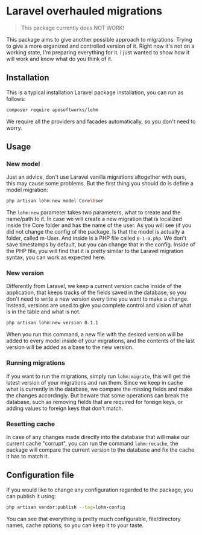 # Laravel overhauled migrations

> This package currently does NOT WORK!

This package aims to give another possible approach to migrations. Trying to give a more organized and controlled version of it. Right now it's not on a working state, I'm preparing everything for it. I just wanted to show how it will work and know what do you think of it.

## Installation
This is a typical installation Laravel package installation, you can run as follows:
``` bash
composer require aposoftworks/lohm
```
We require all the providers and facades automatically, so you don't need to worry.

## Usage

### New model
Just an advice, don't use Laravel vanilla migrations altogether with ours, this may cause some problems. But the first thing you should do is define a model migration:

``` bash
php artisan lohm:new model Core\User
```

The `lohm:new` parameter takes two parameters, what to create and the name/path to it. In case we will create a new migration that is localized inside the Core folder and has the name of the user. As you will see (if you did not change the config of the package. Is that the model is actually a folder, called m-User. And inside is a PHP file called `0-1-0.php`. We don't save timestamps by default, but you can change that in the config.
Inside of the PHP file, you will find that it is pretty similar to the Laravel migration syntax, you can work as expected here.

### New version
Differently from Laravel, we keep a current version cache inside of the application, that keeps tracks of the fields saved in the database, so you don't need to write a new version every time you want to make a change. Instead, versions are used to give you complete control and vision of what is in the table and what is not.

``` bash
php artisan lohm:new version 0.1.1
```

When you run this command, a new file with the desired version will be added to every model inside of your migrations, and the contents of the last version will be added as a base to the new version.

### Running migrations
If you want to run the migrations, simply run `lohm:migrate`, this will get the latest version of your migrations and run them. Since we keep in cache what is currently in the database, we compare the missing fields and make the changes accordingly. But beware that some operations can break the database, such as removing fields that are required for foreign keys, or adding values to foreign keys that don't match.

### Resetting cache
In case of any changes made directly into the database that will make our current cache "corrupt", you can run the command `lohm:recache`, the package will compare the current version to the database and fix the cache it has to match it.

## Configuration file
If you would like to change any configuration regarded to the package, you can publish it using:
``` bash
php artisan vendor:publish --tag=lohm-config
```
You can see that everything is pretty much configurable, file/directory names, cache options, so you can keep it to your taste.
